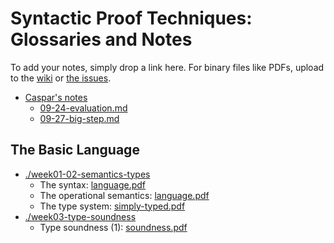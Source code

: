 Syntactic Proof Techniques: Glossaries and Notes
=====
To add your notes, simply drop a link here. For binary files like PDFs, upload
to the [wiki](https://github.com/shhyou/dynamics-tools-notes/wiki) or
[the issues](https://github.com/shhyou/dynamics-tools-notes/issues).
- [Caspar's notes](https://github.com/cjpopova/pl-seminar)
  - [09-24-evaluation.md](https://github.com/cjpopova/pl-seminar/blob/main/09-24-evaluation.md)
  - [09-27-big-step.md](https://github.com/cjpopova/pl-seminar/blob/main/09-27-big-step.md)

## The Basic Language
- [./week01-02-semantics-types](https://github.com/shhyou/dynamics-tools-notes/tree/main/week01-02-semantics-types)
  - The syntax: [language.pdf](https://github.com/shhyou/dynamics-tools-notes/files/7262923/language.pdf)
  - The operational semantics: [language.pdf](https://github.com/shhyou/dynamics-tools-notes/files/7262923/language.pdf)
  - The type system: [simply-typed.pdf](https://github.com/shhyou/dynamics-tools-notes/files/7262924/simply-typed.pdf)
- [./week03-type-soundness](https://github.com/shhyou/dynamics-tools-notes/tree/main/week03-type-soundness)
  - Type soundness (1): [soundness.pdf](https://github.com/shhyou/dynamics-tools-notes/files/7262925/soundness.pdf)
